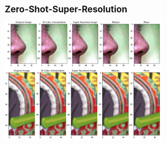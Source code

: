 # Zero-Shot-Super-Resolution
![Test Image 1](https://github.com/NiravTalaviya/Zero-Shot-Super-Resolution/blob/master/results/set14_0.PNG)
![Test Image 2](https://github.com/NiravTalaviya/Zero-Shot-Super-Resolution/blob/master/results/set14_1.PNG)